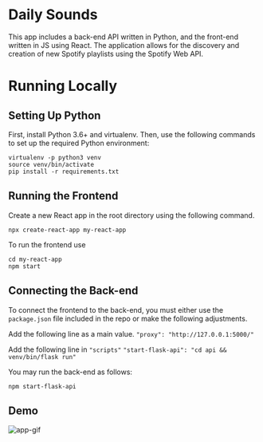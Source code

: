 # Daily Sounds 
This app includes a back-end API written in Python, and the front-end written in JS using React. The application allows for the discovery and creation of new Spotify playlists using the Spotify Web API. 


# Running Locally

## Setting Up Python
First, install Python 3.6+ and virtualenv. Then, use the following commands to set up the required Python environment:
```
virtualenv -p python3 venv
source venv/bin/activate
pip install -r requirements.txt
```

## Running the Frontend
Create a new React app in the root directory using the following command. 
```
npx create-react-app my-react-app
```
To run the frontend use
```
cd my-react-app
npm start
```

## Connecting the Back-end 
To connect the frontend to the back-end, you must either use the `package.json` file included in the repo or make the following adjustments.

Add the following line as a main value.
```"proxy": "http://127.0.0.1:5000/"```

Add the following line in ```"scripts"```
```"start-flask-api": "cd api && venv/bin/flask run"```

You may run the back-end as follows:
```
npm start-flask-api
```

## Demo
![app-gif](daily_sounds_gif.gif)

